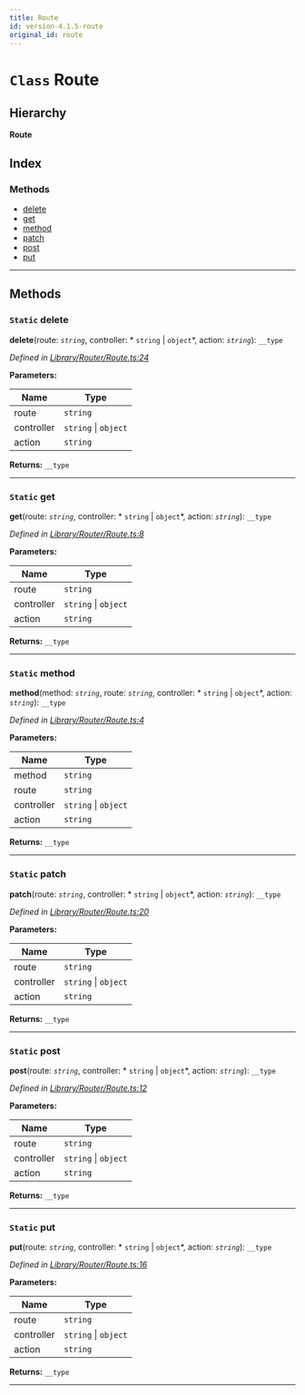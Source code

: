 ```yaml
---
title: Route
id: version-4.1.5-route
original_id: route
---
```


# `Class` Route

## Hierarchy

**Route**

## Index

### Methods

* [delete](route#delete)
* [get](route#get)
* [method](route#method)
* [patch](route#patch)
* [post](route#post)
* [put](route#put)

---

## Methods

<a id="delete"></a>

### `Static` delete

**delete**(route: *`string`*, controller: * `string` &#124; `object`*, action: *`string`*): `__type`

*Defined in [Library/Router/Route.ts:24](https://github.com/SpoonX/stix/blob/e27bbb3/src/Library/Router/Route.ts#L24)*

**Parameters:**

| Name | Type |
| ------ | ------ |
| route | `string` |
| controller |  `string` &#124; `object`|
| action | `string` |

**Returns:** `__type`

___
<a id="get"></a>

### `Static` get

**get**(route: *`string`*, controller: * `string` &#124; `object`*, action: *`string`*): `__type`

*Defined in [Library/Router/Route.ts:8](https://github.com/SpoonX/stix/blob/e27bbb3/src/Library/Router/Route.ts#L8)*

**Parameters:**

| Name | Type |
| ------ | ------ |
| route | `string` |
| controller |  `string` &#124; `object`|
| action | `string` |

**Returns:** `__type`

___
<a id="method"></a>

### `Static` method

**method**(method: *`string`*, route: *`string`*, controller: * `string` &#124; `object`*, action: *`string`*): `__type`

*Defined in [Library/Router/Route.ts:4](https://github.com/SpoonX/stix/blob/e27bbb3/src/Library/Router/Route.ts#L4)*

**Parameters:**

| Name | Type |
| ------ | ------ |
| method | `string` |
| route | `string` |
| controller |  `string` &#124; `object`|
| action | `string` |

**Returns:** `__type`

___
<a id="patch"></a>

### `Static` patch

**patch**(route: *`string`*, controller: * `string` &#124; `object`*, action: *`string`*): `__type`

*Defined in [Library/Router/Route.ts:20](https://github.com/SpoonX/stix/blob/e27bbb3/src/Library/Router/Route.ts#L20)*

**Parameters:**

| Name | Type |
| ------ | ------ |
| route | `string` |
| controller |  `string` &#124; `object`|
| action | `string` |

**Returns:** `__type`

___
<a id="post"></a>

### `Static` post

**post**(route: *`string`*, controller: * `string` &#124; `object`*, action: *`string`*): `__type`

*Defined in [Library/Router/Route.ts:12](https://github.com/SpoonX/stix/blob/e27bbb3/src/Library/Router/Route.ts#L12)*

**Parameters:**

| Name | Type |
| ------ | ------ |
| route | `string` |
| controller |  `string` &#124; `object`|
| action | `string` |

**Returns:** `__type`

___
<a id="put"></a>

### `Static` put

**put**(route: *`string`*, controller: * `string` &#124; `object`*, action: *`string`*): `__type`

*Defined in [Library/Router/Route.ts:16](https://github.com/SpoonX/stix/blob/e27bbb3/src/Library/Router/Route.ts#L16)*

**Parameters:**

| Name | Type |
| ------ | ------ |
| route | `string` |
| controller |  `string` &#124; `object`|
| action | `string` |

**Returns:** `__type`

___

